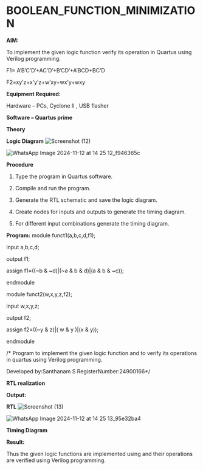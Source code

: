 # BOOLEAN_FUNCTION_MINIMIZATION

**AIM:**

To implement the given logic function verify its operation in Quartus using Verilog programming.

F1= A’B’C’D’+AC’D’+B’CD’+A’BCD+BC’D 

F2=xy’z+x’y’z+w’xy+wx’y+wxy

**Equipment Required:**

Hardware – PCs, Cyclone II , USB flasher

**Software – Quartus prime**

**Theory**

**Logic Diagram**
![Screenshot (12)](https://github.com/user-attachments/assets/544c317b-493b-4b5b-ab34-8efb8f5f7e9c)

![WhatsApp Image 2024-11-12 at 14 25 12_f946365c](https://github.com/user-attachments/assets/93f9792d-bd2c-4ffc-ade2-5da196c8bfc0)

**Procedure**

1.	Type the program in Quartus software.

2.	Compile and run the program.

3.	Generate the RTL schematic and save the logic diagram.

4.	Create nodes for inputs and outputs to generate the timing diagram.

5.	For different input combinations generate the timing diagram.


**Program:**
module funct1(a,b,c,d,f1);

input a,b,c,d;

output f1;

assign f1=((~b & ~d)|(~a & b & d)|(a & b & ~c));

endmodule

module funct2(w,x,y,z,f2);

input w,x,y,z;

output f2;

assign f2=((~y & z)|( w & y )|(x & y));

endmodule


/* Program to implement the given logic function and to verify its operations in quartus using Verilog programming. 

Developed by:Santhanam S RegisterNumber:24900166*/


**RTL realization**

**Output:**

**RTL**
![Screenshot (13)](https://github.com/user-attachments/assets/7d83c9fe-600d-4e17-8ca2-cc5735ecc6f3)

![WhatsApp Image 2024-11-12 at 14 25 13_95e32ba4](https://github.com/user-attachments/assets/a31f14e2-58f8-4fbc-9753-2a02a37d3627)

**Timing Diagram**

**Result:**

Thus the given logic functions are implemented using and their operations are verified using Verilog programming.

